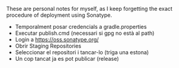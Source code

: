 These are personal notes for myself, as I keep forgetting the exact procedure of deployment using Sonatype.

- Temporalment posar credencials a gradle.properties
- Executar publish.cmd (necessari si gpg no està al path)
- Login a https://oss.sonatype.org/
- Obrir Staging Repositories
- Seleccionar el repositori i tancar-lo (triga una estona)
- Un cop tancat ja es pot publicar (release)
